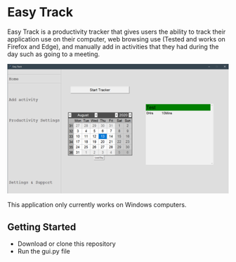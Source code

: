 # Easy Track
Easy Track is a productivity tracker that gives users the ability to track their application use on their computer, web browsing use (Tested and works on Firefox and Edge), and manually add in activities that they had during the day such as going to a meeting.

![header image](Capture.PNG)


This application only currently works on Windows computers.


## Getting Started
- Download or clone this repository
- Run the gui.py file

